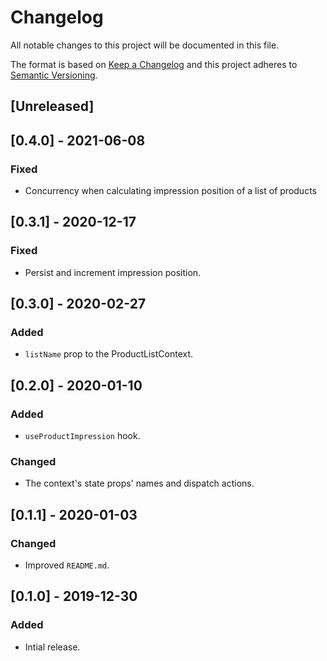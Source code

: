 # Changelog

All notable changes to this project will be documented in this file.

The format is based on [Keep a Changelog](http://keepachangelog.com/en/1.0.0/)
and this project adheres to [Semantic Versioning](http://semver.org/spec/v2.0.0.html).

## [Unreleased]

## [0.4.0] - 2021-06-08
### Fixed
- Concurrency when calculating impression position of a list of products

## [0.3.1] - 2020-12-17
### Fixed
- Persist and increment impression position.

## [0.3.0] - 2020-02-27
### Added
- `listName` prop to the ProductListContext.

## [0.2.0] - 2020-01-10
### Added
- `useProductImpression` hook.

### Changed
-  The context's state props' names and dispatch actions.

## [0.1.1] - 2020-01-03
### Changed
- Improved `README.md`.

## [0.1.0] - 2019-12-30
### Added
- Intial release.
